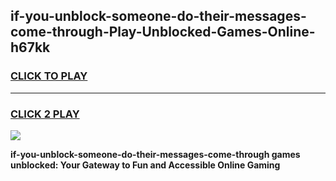
## if-you-unblock-someone-do-their-messages-come-through-Play-Unblocked-Games-Online-h67kk
<h3>
<a href="https://premium76.site?title=if-you-unblock-someone-do-their-messages-come-through&ref=25A">CLICK TO PLAY</a></h3>
<hr>

<h3>
<a href="https://premium76.site?title=if-you-unblock-someone-do-their-messages-come-through&ref=25A">CLICK 2 PLAY</a>
  
</h3>

<a href="https://premium76.site?title=if-you-unblock-someone-do-their-messages-come-through&ref=25A"><img src="https://clearcache.store/games.png"></a>


**if-you-unblock-someone-do-their-messages-come-through games unblocked: Your Gateway to Fun and Accessible Online Gaming**
